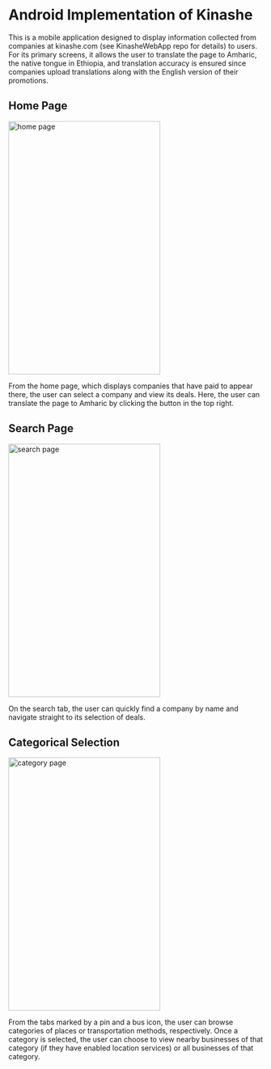 # Android Implementation of Kinashe 

This is a mobile application designed to display information collected from companies at kinashe.com 
(see KinasheWebApp repo for details) to users. For its primary screens, it allows the user to translate
the page to Amharic, the native tongue in Ethiopia, and translation accuracy is ensured since companies 
upload translations along with the English version of their promotions.

## Home Page
<img src="https://drive.google.com/uc?export=view&id=1yhF7uXzUQ_0y6LEYfZAWWIHvoAAJrDLv" alt="home page" width="300" height="500">

From the home page, which displays companies that have paid to appear there, the user can select a company
and view its deals. Here, the user can translate the page to Amharic by clicking the button in the top right.


## Search Page
<img src="https://drive.google.com/uc?export=view&id=1lfB-74E5YmcnAYbU0__mODXJLvzhJPtd" alt="search page" width="300" height="500" text-align="center">

On the search tab, the user can quickly find a company by name and navigate straight to its selection of deals.

## Categorical Selection
<img src="https://drive.google.com/uc?export=view&id=1LwrMa8FRcNqfoWpxiEeUjsb3ueVMfo7" alt="category page" width="300" height="500">

From the tabs marked by a pin and a bus icon, the user can browse categories of places or transportation methods,
respectively. Once a category is selected, the user can choose to view nearby businesses of that category (if they
have enabled location services) or all businesses of that category.

